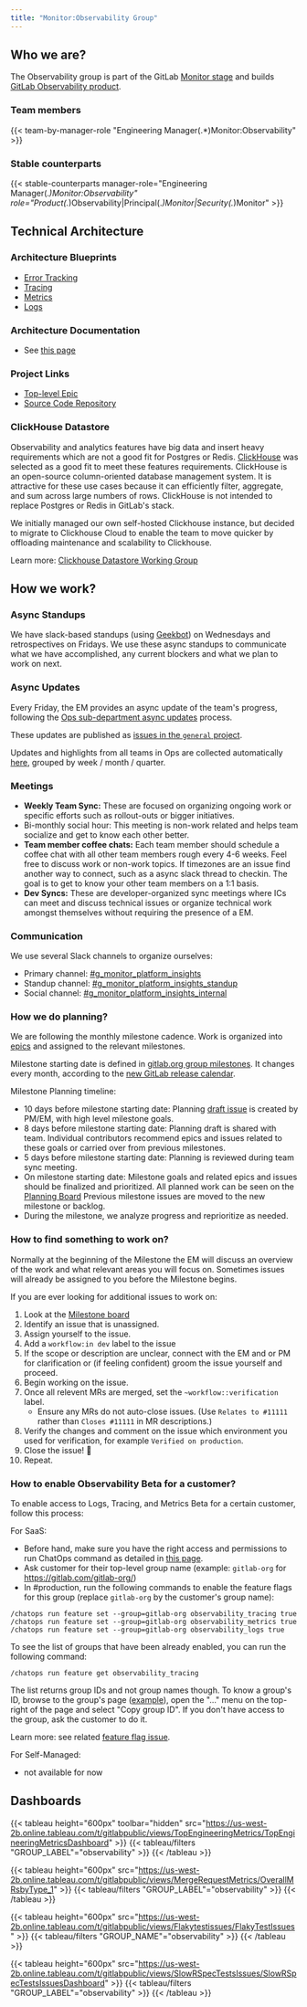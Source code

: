 ```yaml
---
title: "Monitor:Observability Group"
---
```


## Who we are?

The Observability group is part of the GitLab [Monitor stage](/handbook/engineering/development/ops/monitor/) and builds [GitLab Observability product](https://about.gitlab.com/direction/monitor/observability/).

### Team members

{{< team-by-manager-role "Engineering Manager(.*)Monitor:Observability" >}}

### Stable counterparts

{{< stable-counterparts manager-role="Engineering Manager(.*)Monitor:Observability" role="Product(.*)Observability|Principal(.*)Monitor|Security(.*)Monitor" >}}

## Technical Architecture

### Architecture Blueprints

* [Error Tracking](https://gitlab.com/gitlab-org/opstrace/opstrace/-/blob/main/docs/architecture/error-tracking.md)
* [Tracing](https://docs.gitlab.com/ee/architecture/blueprints/observability_tracing/)
* [Metrics](https://docs.gitlab.com/ee/architecture/blueprints/observability_metrics/)
* [Logs](https://docs.gitlab.com/ee/architecture/blueprints/observability_logging/)

### Architecture Documentation

* See [this page](https://gitlab.com/gitlab-org/opstrace/opstrace/-/tree/main/docs/architecture)

### Project Links

* [Top-level Epic](https://gitlab.com/groups/gitlab-org/opstrace/-/epics/92)
* [Source Code Repository](https://gitlab.com/gitlab-org/opstrace/opstrace)

### ClickHouse Datastore

Observability and analytics features have big data and insert heavy requirements which are not a good fit for Postgres or Redis. [ClickHouse](https://github.com/ClickHouse/ClickHouse) was selected as a good fit to meet these features requirements. ClickHouse is an open-source column-oriented database management system. It is attractive for these use cases because it can efficiently filter, aggregate, and sum across large numbers of rows. ClickHouse is not intended to replace Postgres or Redis in GitLab's stack.

We initially managed our own self-hosted Clickhouse instance, but decided to migrate to Clickhouse Cloud to enable the team to move quicker by offloading maintenance and scalability to Clickhouse.

Learn more: [Clickhouse Datastore Working Group](/handbook/company/working-groups/clickhouse-datastore/)

## How we work?

### Async Standups

We have slack-based standups (using [Geekbot](https://geekbot.com/)) on Wednesdays and retrospectives on Fridays. We use these async standups to communicate what we have accomplished, any current blockers and what we plan to work on next.

### Async Updates

Every Friday, the EM provides an async update of the team's progress, following the [Ops sub-department async updates](/handbook/engineering/development/ops/#async-updates-no-status-in-meetings) process.

These updates are published as [issues in the `general` project](https://gitlab.com/gitlab-org/opstrace/general/-/issues/?sort=created_date&state=all&label_name%5B%5D=OpsSection%3A%3AWeekly-Update&first_page_size=100).

Updates and highlights from all teams in Ops are collected automatically [here](https://gitlab.com/gitlab-com/ops-sub-department/ops-status-updates/-/issues/?sort=created_date&state=opened&first_page_size=20), grouped by week / month / quarter.

### Meetings

* **Weekly Team Sync:** These are focused on organizing ongoing work or specific efforts such as rollout-outs or bigger initiatives.
* Bi-monthly social hour: This meeting is non-work related and helps team socialize and get to know each other better.
* **Team member coffee chats:** Each team member should schedule a coffee chat with all other team members rough every 4-6 weeks. Feel free to discuss work or non-work topics. If timezones are an issue find another way to connect, such as a async slack thread to checkin. The goal is to get to know your other team members on a 1:1 basis.
* **Dev Syncs:** These are developer-organized sync meetings where ICs can meet and discuss technical issues or organize technical work amongst themselves without requiring the presence of a EM.

### Communication

We use several Slack channels to organize ourselves:

* Primary channel: [#g_monitor_platform_insights](https://gitlab.enterprise.slack.com/archives/C02Q93U8J07)
* Standup channel: [#g_monitor_platform_insights_standup](https://gitlab.enterprise.slack.com/archives/C02VAHG10HW)
* Social channel: [#g_monitor_platform_insights_internal](https://gitlab.enterprise.slack.com/archives/C02QLQUB0JZ)

### How we do planning?

We are following the monthly milestone cadence. Work is organized into [epics](https://gitlab.com/groups/gitlab-org/opstrace/-/epics/92 "Observability Group - FY25 HQ") and assigned to the relevant milestones.

Milestone starting date is defined in [gitlab.org group milestones](https://gitlab.com/groups/gitlab-org/-/milestones?search_title=17.0&state=&sort=). It changes every month, according to the [new GitLab release calendar](https://about.gitlab.com/blog/2023/09/18/gitlab-release-date-change/).

Milestone Planning timeline:

* 10 days before milestone starting date: Planning [draft issue](https://gitlab.com/gitlab-org/opstrace/general/-/issues/?sort=updated_desc&state=all&label_name%5B%5D=Planning%20Issue&first_page_size=20) is created by PM/EM, with high level milestone goals.
* 8 days before milestone starting date: Planning draft is shared with team. Individual contributors recommend epics and issues related to these goals or carried over from previous milestones.
* 5 days before milestone starting date: Planning is reviewed during team sync meeting.
* On milestone starting date: Milestone goals and related epics and issues should be finalized and prioritized. All planned work can be seen on the [Planning Board](https://gitlab.com/groups/gitlab-org/opstrace/-/boards/3657448) Previous milestone issues are moved to the new milestone or backlog.
* During the milestone, we analyze progress and reprioritize as needed.

### How to find something to work on?

Normally at the beginning of the Milestone the EM will discuss an overview of the work and what relevant areas you will focus on. Sometimes issues will already be assigned to you before the Milestone begins.

If you are ever looking for additional issues to work on:

1. Look at the [Milestone board](https://gitlab.com/groups/gitlab-org/opstrace/-/boards/5213948)
1. Identify an issue that is unassigned.
1. Assign yourself to the issue.
1. Add a `workflow:in dev` label to the issue
1. If the scope or description are unclear, connect with the EM and or PM for clarification or (if feeling confident) groom the issue yourself and proceed.
1. Begin working on the issue.
1. Once all relevent MRs are merged, set the `~workflow::verification` label.
    * Ensure any MRs do not auto-close issues. (Use `Relates to #11111` rather than `Closes #11111` in MR descriptions.)
1. Verify the changes and comment on the issue which environment you used for verification, for example `Verified on production`.
1. Close the issue! 🎉
1. Repeat.

### How to enable Observability Beta for a customer?

To enable access to Logs, Tracing, and Metrics Beta for a certain customer, follow this process:

For SaaS:

* Before hand, make sure you have the right access and permissions to run ChatOps command as detailed in [this page](https://docs.gitlab.com/ee/development/chatops_on_gitlabcom.html#requesting-access).
* Ask customer for their top-level group name (example: `gitlab-org` for https://gitlab.com/gitlab-org/)
* In #production, run the following commands to enable the feature flags for this group (replace `gitlab-org` by the customer's group name):

```text
/chatops run feature set --group=gitlab-org observability_tracing true
/chatops run feature set --group=gitlab-org observability_metrics true
/chatops run feature set --group=gitlab-org observability_logs true
```

To see the list of groups that have been already enabled, you can run the following command:

```text
/chatops run feature get observability_tracing
```

The list returns group IDs and not group names though. To know a group's ID, browse to the group's page ([example](https://gitlab.com/gitlab-org/)), open the "..." menu on the top-right of the page and select "Copy group ID". If you don't have access to the group, ask the customer to do it.

Learn more: see related [feature flag issue](https://gitlab.com/gitlab-org/opstrace/opstrace/-/issues/2444).

For Self-Managed:

* not available for now

## Dashboards

{{< tableau height="600px" toolbar="hidden" src="https://us-west-2b.online.tableau.com/t/gitlabpublic/views/TopEngineeringMetrics/TopEngineeringMetricsDashboard" >}}
  {{< tableau/filters "GROUP_LABEL"="observability" >}}
{{< /tableau >}}

{{< tableau height="600px" src="https://us-west-2b.online.tableau.com/t/gitlabpublic/views/MergeRequestMetrics/OverallMRsbyType_1" >}}
  {{< tableau/filters "GROUP_LABEL"="observability" >}}
{{< /tableau >}}

{{< tableau height="600px" src="https://us-west-2b.online.tableau.com/t/gitlabpublic/views/Flakytestissues/FlakyTestIssues" >}}
  {{< tableau/filters "GROUP_NAME"="observability" >}}
{{< /tableau >}}

{{< tableau height="600px" src="https://us-west-2b.online.tableau.com/t/gitlabpublic/views/SlowRSpecTestsIssues/SlowRSpecTestsIssuesDashboard" >}}
  {{< tableau/filters "GROUP_LABEL"="observability" >}}
{{< /tableau >}}
